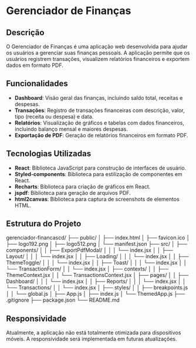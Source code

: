 # Gerenciador de Finanças

## Descrição

O Gerenciador de Finanças é uma aplicação web desenvolvida para ajudar os usuários a gerenciar suas finanças pessoais. A aplicação permite que os usuários registrem transações, visualizem relatórios financeiros e exportem dados em formato PDF.

## Funcionalidades

-   **Dashboard**: Visão geral das finanças, incluindo saldo total, receitas e despesas.
-   **Transações**: Registro de transações financeiras com descrição, valor, tipo (receita ou despesa) e data.
-   **Relatórios**: Visualização de gráficos e tabelas com dados financeiros, incluindo balanço mensal e maiores despesas.
-   **Exportação de PDF**: Geração de relatórios financeiros em formato PDF.

## Tecnologias Utilizadas

-   **React**: Biblioteca JavaScript para construção de interfaces de usuário.
-   **Styled-components**: Biblioteca para estilização de componentes em React.
-   **Recharts**: Biblioteca para criação de gráficos em React.
-   **jspdf**: Biblioteca para geração de arquivos PDF.
-   **html2canvas**: Biblioteca para captura de screenshots de elementos HTML.

## Estrutura do Projeto

gerenciador-financascd/
├── public/
│ ├── index.html
│ ├── favicon.ico
│ ├── logo192.png
│ ├── logo512.png
│ └── manifest.json
├── src/
│ ├── components/
│ │ ├── ExportPdfModal/
│ │ │ └── index.jsx
│ │ ├── Layout/
│ │ │ └── index.jsx
│ │ ├── Loading/
│ │ │ └── index.jsx
│ │ ├── ThemeToggle/
│ │ │ └── index.jsx
│ │ ├── Toast/
│ │ │ └── index.jsx
│ │ └── TransactionForm/
│ │ └── index.jsx
│ ├── contexts/
│ │ ├── ThemeContext.jsx
│ │ └── TransactionsContext.jsx
│ ├── pages/
│ │ ├── Dashboard/
│ │ │ └── index.jsx
│ │ ├── Reports/
│ │ │ └── index.jsx
│ │ └── Transactions/
│ │ └── index.jsx
│ ├── styles/
│ │ ├── breakpoints.js
│ │ └── global.js
│ ├── App.js
│ ├── index.js
│ └── ThemedApp.js
├── .gitignore
├── package.json
└── README.md

## Responsividade

Atualmente, a aplicação não está totalmente otimizada para dispositivos móveis. A responsividade será implementada em futuras atualizações.
